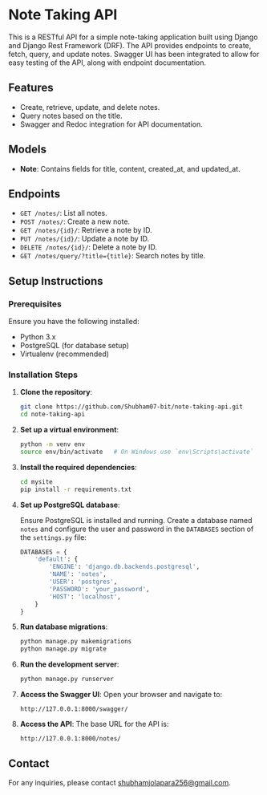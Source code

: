 
# Note Taking API

This is a RESTful API for a simple note-taking application built using Django and Django Rest Framework (DRF). The API provides endpoints to create, fetch, query, and update notes. Swagger UI has been integrated to allow for easy testing of the API, along with endpoint documentation.

## Features

- Create, retrieve, update, and delete notes.
- Query notes based on the title.
- Swagger and Redoc integration for API documentation.

## Models

- **Note**: Contains fields for title, content, created_at, and updated_at.

## Endpoints

- `GET /notes/`: List all notes.
- `POST /notes/`: Create a new note.
- `GET /notes/{id}/`: Retrieve a note by ID.
- `PUT /notes/{id}/`: Update a note by ID.
- `DELETE /notes/{id}/`: Delete a note by ID.
- `GET /notes/query/?title={title}`: Search notes by title.

## Setup Instructions

### Prerequisites

Ensure you have the following installed:

- Python 3.x
- PostgreSQL (for database setup)
- Virtualenv (recommended)

### Installation Steps

1. **Clone the repository**:
   ```bash
   git clone https://github.com/Shubham07-bit/note-taking-api.git
   cd note-taking-api
   ```

2. **Set up a virtual environment**:
   ```bash
   python -m venv env
   source env/bin/activate   # On Windows use `env\Scripts\activate`
   ```

3. **Install the required dependencies**:
   ```bash
   cd mysite
   pip install -r requirements.txt
   ```

4. **Set up PostgreSQL database**:

   Ensure PostgreSQL is installed and running. Create a database named `notes` and configure the user and password in the `DATABASES` section of the `settings.py` file:

   ```python
   DATABASES = {
       'default': {
           'ENGINE': 'django.db.backends.postgresql',
           'NAME': 'notes',
           'USER': 'postgres',
           'PASSWORD': 'your_password',
           'HOST': 'localhost',
       }
   }
   ```

5. **Run database migrations**:
   ```bash
   python manage.py makemigrations
   python manage.py migrate
   ```

6. **Run the development server**:
   ```bash
   python manage.py runserver
   ```

7. **Access the Swagger UI**:
   Open your browser and navigate to:
   ```
   http://127.0.0.1:8000/swagger/
   ```

8. **Access the API**:
   The base URL for the API is:
   ```
   http://127.0.0.1:8000/notes/
   ```

## Contact

For any inquiries, please contact [shubhamjolapara256@gmail.com](mailto:shubhamjolapara256@gmail.com).
